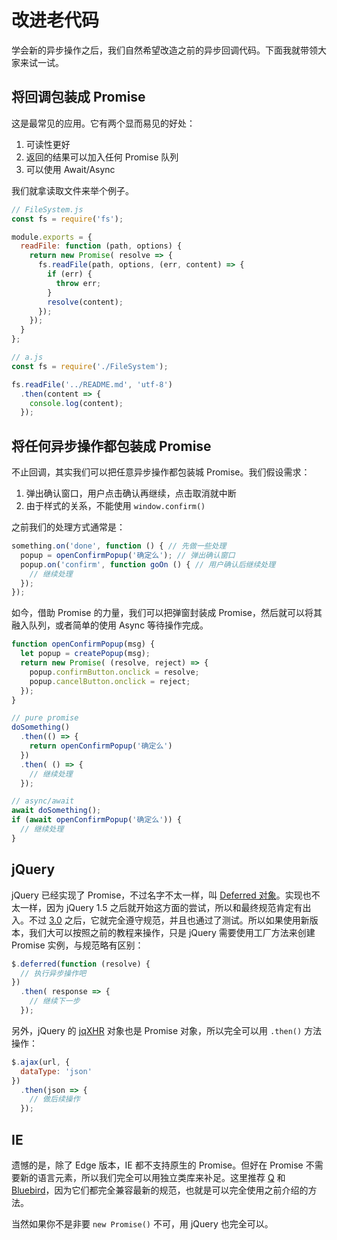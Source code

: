 改进老代码
========

学会新的异步操作之后，我们自然希望改造之前的异步回调代码。下面我就带领大家来试一试。

## 将回调包装成 Promise

这是最常见的应用。它有两个显而易见的好处：

1. 可读性更好
2. 返回的结果可以加入任何 Promise 队列
3. 可以使用 Await/Async

我们就拿读取文件来举个例子。

```javascript
// FileSystem.js
const fs = require('fs');

module.exports = {
  readFile: function (path, options) {
    return new Promise( resolve => {
      fs.readFile(path, options, (err, content) => {
        if (err) {
          throw err;
        }
        resolve(content);
      });
    });
  }
};

// a.js
const fs = require('./FileSystem');

fs.readFile('../README.md', 'utf-8')
  .then(content => {
    console.log(content);
  });
```

## 将任何异步操作都包装成 Promise

不止回调，其实我们可以把任意异步操作都包装城 Promise。我们假设需求：

1. 弹出确认窗口，用户点击确认再继续，点击取消就中断
2. 由于样式的关系，不能使用 `window.confirm()`

之前我们的处理方式通常是：

```javascript
something.on('done', function () { // 先做一些处理
  popup = openConfirmPopup('确定么'); // 弹出确认窗口
  popup.on('confirm', function goOn () { // 用户确认后继续处理
    // 继续处理
  });
});
```

如今，借助 Promise 的力量，我们可以把弹窗封装成 Promise，然后就可以将其融入队列，或者简单的使用 Async 等待操作完成。

```javascript
function openConfirmPopup(msg) {
  let popup = createPopup(msg);
  return new Promise( (resolve, reject) => {
    popup.confirmButton.onclick = resolve;
    popup.cancelButton.onclick = reject;
  });
}

// pure promise
doSomething()
  .then(() => {
    return openConfirmPopup('确定么')
  })
  .then( () => {
    // 继续处理
  });

// async/await
await doSomething();
if (await openConfirmPopup('确定么')) {
  // 继续处理
}
```

## jQuery

jQuery 已经实现了 Promise，不过名字不太一样，叫 [Deferred 对象](http://api.jquery.com/category/deferred-object/)。实现也不太一样，因为 jQuery 1.5 之后就开始这方面的尝试，所以和最终规范肯定有出入。不过 [3.0](http://blog.meathill.com/tech/js/jquery/jquery-3-0-beta-released.html) 之后，它就完全遵守规范，并且也通过了测试。所以如果使用新版本，我们大可以按照之前的教程来操作，只是 jQuery 需要使用工厂方法来创建 Promise 实例，与规范略有区别：

```javascript
$.deferred(function (resolve) {
  // 执行异步操作吧
})
  .then( response => {
    // 继续下一步
  });
```

另外，jQuery 的 [jqXHR](http://api.jquery.com/jQuery.ajax/#jqXHR) 对象也是 Promise 对象，所以完全可以用 `.then()` 方法操作：

```javascript
$.ajax(url, {
  dataType: 'json'
})
  .then(json => {
    // 做后续操作
  });
```

## IE

遗憾的是，除了 Edge 版本，IE 都不支持原生的 Promise。但好在 Promise 不需要新的语言元素，所以我们完全可以用独立类库来补足。这里推荐 [Q](https://github.com/kriskowal/q) 和 [Bluebird](http://bluebirdjs.com/)，因为它们都完全兼容最新的规范，也就是可以完全使用之前介绍的方法。

当然如果你不是非要 `new Promise()` 不可，用 jQuery 也完全可以。